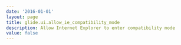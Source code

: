 ```yaml
---
date: '2016-01-01'
layout: page
title: glide.ui.allow_ie_compatibility_mode
description: Allow Internet Explorer to enter compatibility mode 
value: false
---
```

